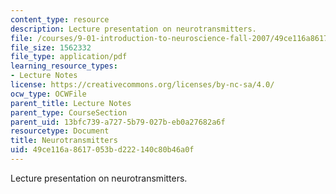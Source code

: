 ```yaml
---
content_type: resource
description: Lecture presentation on neurotransmitters.
file: /courses/9-01-introduction-to-neuroscience-fall-2007/49ce116a8617053bd222140c80b46a0f_05_ch6_neuro_lec.pdf
file_size: 1562332
file_type: application/pdf
learning_resource_types:
- Lecture Notes
license: https://creativecommons.org/licenses/by-nc-sa/4.0/
ocw_type: OCWFile
parent_title: Lecture Notes
parent_type: CourseSection
parent_uid: 13bfc739-a727-5b79-027b-eb0a27682a6f
resourcetype: Document
title: Neurotransmitters
uid: 49ce116a-8617-053b-d222-140c80b46a0f
---
```

Lecture presentation on neurotransmitters.